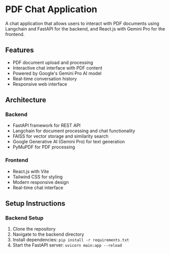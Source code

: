 # PDF Chat Application

A chat application that allows users to interact with PDF documents using Langchain and FastAPI for the backend, and React.js with Gemini Pro for the frontend.

## Features

- PDF document upload and processing
- Interactive chat interface with PDF content
- Powered by Google's Gemini Pro AI model
- Real-time conversation history
- Responsive web interface

## Architecture

### Backend
- FastAPI framework for REST API
- Langchain for document processing and chat functionality
- FAISS for vector storage and similarity search
- Google Generative AI (Gemini Pro) for text generation
- PyMuPDF for PDF processing

### Frontend
- React.js with Vite
- Tailwind CSS for styling
- Modern responsive design
- Real-time chat interface

## Setup Instructions

### Backend Setup

1. Clone the repository
2. Navigate to the backend directory
3. Install dependencies: `pip install -r requirements.txt`
4. Start the FastAPI server: `uvicorn main:app --reload`

